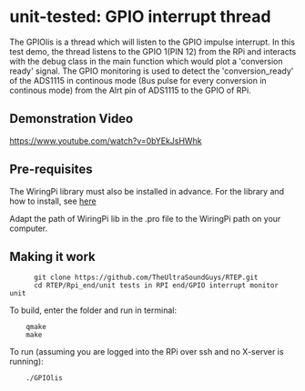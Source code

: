 # unit-tested: GPIO interrupt thread
The GPIOlis is a thread which will listen to the GPIO impulse interrupt.
In this test demo, the thread listens to the GPIO 1(PIN 12) from the RPi and interacts with the debug class in the main function which would plot a 'conversion ready' signal.
The GPIO monitoring is used to detect the 'conversion_ready' of the ADS1115 in continous mode (8us pulse for every conversion in continous mode) from the Alrt pin of ADS1115 to the GPIO of RPi.

## Demonstration Video
https://www.youtube.com/watch?v=0bYEkJsHWhk

## Pre-requisites 

The WiringPi library must also be installed in advance. For the library and how to install, see [here](http://wiringpi.com/download-and-install/)

Adapt the path of WiringPi lib in the .pro file to the WiringPi path on your computer.

## Making it work


```
      git clone https://github.com/TheUltraSoundGuys/RTEP.git
      cd RTEP/Rpi_end/unit tests in RPI end/GPIO interrupt monitor unit
```

To build, enter the folder and run in terminal:

```
    qmake
    make
```

To run (assuming you are logged into the RPi over ssh and no X-server is running):

```
    ./GPIOlis
```




